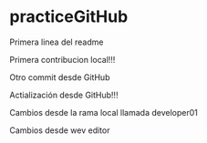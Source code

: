 # practiceGitHub

Primera linea del readme

Primera contribucion local!!!

Otro commit desde GitHub

Actialización desde GitHub!!!

Cambios desde la rama local llamada developer01

Cambios desde wev editor